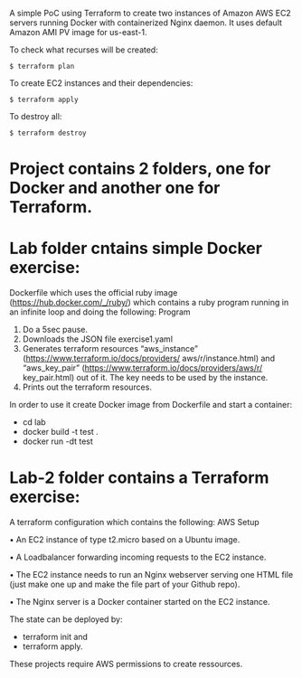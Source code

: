 
A simple PoC using Terraform to create two instances of Amazon AWS EC2 servers running Docker with containerized Nginx daemon. It uses default Amazon AMI PV image for us-east-1.

To check what recurses will be created:

	$ terraform plan

To create EC2 instances and their dependencies:

	$ terraform apply

To destroy all:

	$ terraform destroy
# Project contains 2 folders, one for Docker and another one for Terraform. 

# Lab folder cntains simple Docker exercise: 
Dockerfile which uses the official ruby image (https://hub.docker.com/_/ruby/) which
contains a ruby program running in an infinite loop and doing the following:
Program
1. Do a 5sec pause.
2. Downloads the JSON file exercise1.yaml
3. Generates terraform resources “aws_instance” (https://www.terraform.io/docs/providers/
aws/r/instance.html) and “aws_key_pair” (https://www.terraform.io/docs/providers/aws/r/
key_pair.html) out of it. The key needs to be used by the instance.
4. Prints out the terraform resources.

In order to use it create Docker image from Dockerfile and start a container: 
- cd lab
- docker build -t test .
- docker run -dt test

# Lab-2 folder contains a Terraform exercise:
A terraform configuration which contains the following:
AWS Setup

• An EC2 instance of type t2.micro based on a Ubuntu image.

• A Loadbalancer forwarding incoming requests to the EC2 instance.

• The EC2 instance needs to run an Nginx webserver serving one HTML file (just make one up and
make the file part of your Github repo). 

• The Nginx server is a Docker container started on the EC2
instance.

The state can be deployed by: 
- terraform init and 
- terraform apply.

These projects require AWS permissions to create ressources. 

